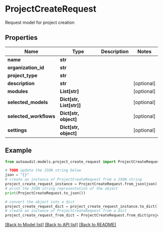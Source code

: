 # ProjectCreateRequest

Request model for project creation

## Properties

Name | Type | Description | Notes
------------ | ------------- | ------------- | -------------
**name** | **str** |  | 
**organization_id** | **str** |  | 
**project_type** | **str** |  | 
**description** | **str** |  | [optional] 
**modules** | **List[str]** |  | [optional] 
**selected_models** | **Dict[str, List[str]]** |  | [optional] 
**selected_workflows** | **Dict[str, object]** |  | [optional] 
**settings** | **Dict[str, object]** |  | [optional] 

## Example

```python
from autoaudit.models.project_create_request import ProjectCreateRequest

# TODO update the JSON string below
json = "{}"
# create an instance of ProjectCreateRequest from a JSON string
project_create_request_instance = ProjectCreateRequest.from_json(json)
# print the JSON string representation of the object
print(ProjectCreateRequest.to_json())

# convert the object into a dict
project_create_request_dict = project_create_request_instance.to_dict()
# create an instance of ProjectCreateRequest from a dict
project_create_request_from_dict = ProjectCreateRequest.from_dict(project_create_request_dict)
```
[[Back to Model list]](../README.md#documentation-for-models) [[Back to API list]](../README.md#documentation-for-api-endpoints) [[Back to README]](../README.md)


